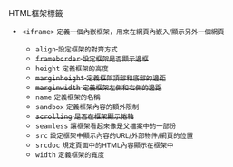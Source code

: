 HTML框架標籤
- `<iframe>` <small>定義一個內嵌框架，用來在網頁內嵌入/顯示另外一個網頁</small>

	- <s>`align` <small>設定框架的對齊方式</small></s>
	- <s>`frameborder` <small>設定框架是否顯示邊框</small></s>
	- `height` <small>定義框架的高度</small>
	- <s>`marginheight` <small>定義框架頂部和底部的邊距</small></s>
	- <s>`marginwidth` <small>定義框架左側和右側的邊距</small></s>
	- `name` <small>定義框架的名稱</small>
	- `sandbox` <small>定義框架內容的額外限制</small>
	- <s>`scrolling` <small>是否在框架顯示捲軸</small></s>
	- `seamless` <small>讓框架看起來像是父檔案中的一部份</small>
	- `src` <small>設定框架中顯示內容的URL/外部物件/網頁的位置</small>
	- `srcdoc` <small>規定頁面中的HTML內容顯示在框架中</small>
	- `width` <small>定義框架的寬度</small>